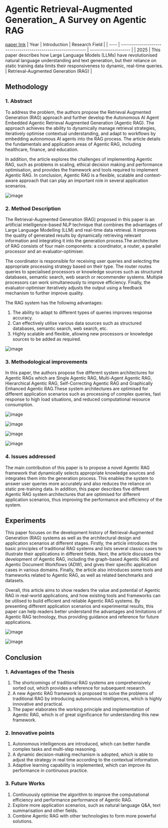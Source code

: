# Agentic Retrieval-Augmented Generation_ A Survey on Agentic RAG
[paper link](https://arxiv.org/pdf/2501.09136) 
| Year | Introduction                                                         | Research Field                 |
| ---- | ------------------------------------------------------------ | -------------------- |
| 2025 | This paper describes how Large Language Models (LLMs) have revolutionised natural language understanding and text generation, but their reliance on static training data limits their responsiveness to dynamic, real-time queries.          | Retrieval-Augmented Generation (RAG)         |

## Methodology

### 1. Abstract
To address the problem, the authors propose the Retrieval Augmented Generation (RAG) approach and further develop the Autonomous AI Agent Embedded Agentic Retrieval Augmented Generation (Agentic RAG). The approach achieves the ability to dynamically manage retrieval strategies, iteratively optimise contextual understanding, and adapt to workflows by embedding autonomous AI agents into the RAG process. The article details the fundamentals and application areas of Agentic RAG, including healthcare, finance, and education. 

In addition, the article explores the challenges of implementing Agentic RAG, such as problems in scaling, ethical decision making and performance optimisation, and provides the framework and tools required to implement Agentic RAG. In conclusion, Agentic RAG is a flexible, scalable and context-aware approach that can play an important role in several application scenarios.

![image](https://github.com/user-attachments/assets/da69727d-be97-4274-a4d8-34837e578e3c)

### 2. Method Description 
The Retrieval-Augmented Generation (RAG) proposed in this paper is an artificial intelligence-based NLP technique that combines the advantages of Large Language Modelling (LLM) and real-time data retrieval. It improves the quality of generated results by dynamically retrieving relevant information and integrating it into the generation process.The architecture of RAG consists of four main components: a coordinator, a router, a parallel processor and an evaluator-optimiser.

The coordinator is responsible for receiving user queries and selecting the appropriate processing strategy based on their type. The router routes queries to specialised processors or knowledge sources such as structured databases, semantic search, web search or recommender systems. Multiple processors can work simultaneously to improve efficiency. Finally, the evaluator-optimiser iteratively adjusts the output using a feedback mechanism to further improve quality.

The RAG system has the following advantages:

  1. The ability to adapt to different types of queries improves response accuracy.
  2. Can effectively utilise various data sources such as structured databases, semantic search, web search, etc.
  3. Highly scalable and flexible, allowing new processors or knowledge sources to be added as required.

![image](https://github.com/user-attachments/assets/b598870e-ddd5-4b62-bcb0-b2e5eac8d552)

### 3. Methodological improvements
In this paper, the authors propose five different system architectures for Agentic RAGs which are Single Agentic RAG, Multi-Agent Agentic RAG, Hierarchical Agentic RAG, Self-Correcting Agentic RAG and Graphically Enhanced Agentic RAG.These system architectures are optimised for different application scenarios such as processing of complex queries, fast response to high load situations, and reduced computational resource consumption.

![image](https://github.com/user-attachments/assets/d243a1a3-e9ab-44ef-b114-43836d993cf8)

![image](https://github.com/user-attachments/assets/026c23c2-3005-4685-890e-056ee3203af1)

![image](https://github.com/user-attachments/assets/542af1b0-2651-4432-9a71-515a83988865)

![image](https://github.com/user-attachments/assets/4eafdaca-5b0d-411e-bf64-4358d59556ac)

### 4. Issues addressed 
The main contribution of this paper is to propose a novel Agentic RAG framework that dynamically selects appropriate knowledge sources and integrates them into the generation process. This enables the system to answer user queries more accurately and also reduces the reliance on static pre-training data. In addition, this paper describes five different Agentic RAG system architectures that are optimised for different application scenarios, thus improving the performance and efficiency of the system.

## Experiments
This paper focuses on the development history of Retrieval-Augmented Generation (RAG) systems as well as the architectural design and application scenarios at different stages. Firstly, the article introduces the basic principles of traditional RAG systems and lists several classic cases to illustrate their applications in different fields. Next, the article discusses the development of Agentic RAG, including the graph-based Agentic RAG and Agentic Document Workflows (ADW), and gives their specific application cases in various domains. Finally, the article also introduces some tools and frameworks related to Agentic RAG, as well as related benchmarks and datasets.

Overall, this article aims to show readers the value and potential of Agentic RAG in real-world applications, and how existing tools and frameworks can be utilised to build efficient and reliable Agentic RAG systems. By presenting different application scenarios and experimental results, this paper can help readers better understand the advantages and limitations of Agentic RAG technology, thus providing guidance and reference for future applications.

![image](https://github.com/user-attachments/assets/6d326c4d-d077-4077-8aac-3a2011aeb9e3)

![image](https://github.com/user-attachments/assets/d3d4b827-1dbd-4822-bbdb-fc00b5a10268)

## Conclusion

### 1. Advantages of the Thesis
  1. The shortcomings of traditional RAG systems are comprehensively sorted out, which provides a reference for subsequent research.
  2. A new Agentic RAG framework is proposed to solve the problems of traditional RAG by introducing autonomous intelligences, which is highly innovative and practical.
  3. The paper elaborates the working principle and implementation of Agentic RAG, which is of great significance for understanding this new framework.

### 2. Innovative points
  1. Autonomous intelligences are introduced, which can better handle complex tasks and multi-step reasoning.
  2. A dynamic decision-making mechanism is adopted, which is able to adjust the strategy in real time according to the contextual information.
  3. Adaptive learning capability is implemented, which can improve its performance in continuous practice.

### 3. Future Works
  1. Continuously optimise the algorithm to improve the computational efficiency and performance performance of Agentic RAG.
  2. Explore more application scenarios, such as natural language Q&A, text summarisation and other fields.
  3. Combine Agentic RAG with other technologies to form more powerful solutions.  

